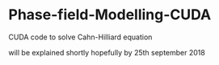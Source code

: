 # Phase-field-Modelling-CUDA
CUDA code to solve Cahn-Hilliard equation

will be explained shortly
hopefully by 25th september 2018

